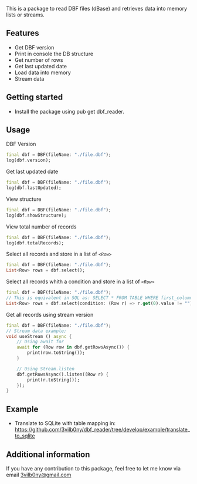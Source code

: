 
This is a package to read DBF files (dBase) and retrieves data into memory lists or streams.


## Features

* Get DBF version
* Print in console the DB structure
* Get number of rows
* Get last updated date
* Load data into memory
* Stream data


## Getting started

* Install the package using pub get dbf_reader.

## Usage

DBF Version

```dart
final dbf = DBF(fileName: "./file.dbf");
log(dbf.version);
```


Get last updated date

```dart
final dbf = DBF(fileName: "./file.dbf");
log(dbf.lastUpdated);
```

View structure

```dart
final dbf = DBF(fileName: "./file.dbf");
log(dbf.showStructure);
```

View total number of records

```dart
final dbf = DBF(fileName: "./file.dbf");
log(dbf.totalRecords);
```

Select all records and store in a list of *`<Row>`*

```dart
final dbf = DBF(fileName: "./file.dbf");
List<Row> rows = dbf.select();
```

Select all records whith a condition and store in a list of *`<Row>`*

```dart
final dbf = DBF(fileName: "./file.dbf");
// This is equivalent in SQL as: SELECT * FROM TABLE WHERE first_column != "";
List<Row> rows = dbf.select(condition: (Row r) => r.get(0).value != "");
```

Get all records using stream version
```dart
final dbf = DBF(fileName: "./file.dbf");
// Stream data example;
void useStream () async {
    // Using await for
    await for (Row row in dbf.getRowsAsync()) {
        print(row.toString());
    }

    // Using Stream.listen
    dbf.getRowsAsync().listen((Row r) {
        print(r.toString());
    });
}
```

## Example
* Translate to SQLite with table mapping in: https://github.com/3vilb0ny/dbf_reader/tree/develop/example/translate_to_sqlite


## Additional information
If you have any contribution to this package, feel free to let me know via email 3vilb0ny@gmail.com
